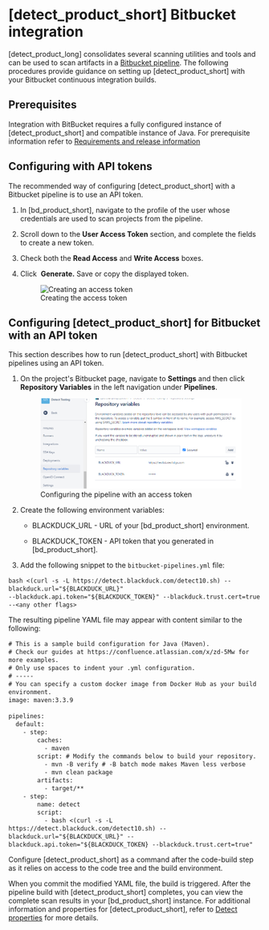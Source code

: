 # [detect_product_short] Bitbucket integration
[detect_product_long] consolidates several scanning utilities and tools and can be used to scan artifacts in a [Bitbucket pipeline](https://bitbucket.org/product/features/pipelines). The following procedures provide guidance on setting up [detect_product_short] with your Bitbucket continuous integration builds.

## Prerequisites

Integration with BitBucket requires a fully configured instance of [detect_product_short] and compatible instance of Java. For prerequisite information refer to [Requirements and release information](../../gettingstarted/requirements.md)

## Configuring with API tokens

The recommended way of configuring [detect_product_short] with a Bitbucket pipeline is to use an API token.   

1. In [bd_product_short], navigate to the profile of the user whose credentials are used to scan projects from the pipeline.
2. Scroll down to the **User Access Token** section, and complete the fields to create a new token.
3. Check both the **Read Access** and **Write Access** boxes.
4. Click  **Generate.** Save or copy the displayed token.

    <figure>
    <img src="../bitbucket/images/myaccesstokens.png"
         alt="Creating an access token">
    <figcaption>Creating the access token</figcaption>
    </figure>
	
## Configuring [detect_product_short] for Bitbucket with an API token

This section describes how to run [detect_product_short] with Bitbucket pipelines using an API token. 

1.	On the project's Bitbucket page, navigate to **Settings** and then click **Repository Variables** in the left navigation under **Pipelines**.

	<figure>
    <img src="../bitbucket/images/xapitoken.png"
         alt="Configuring with an access token">
    <figcaption>Configuring the pipeline with an access token</figcaption>
    </figure>

2.	Create the following environment variables:

	- BLACKDUCK_URL - URL of your [bd_product_short] environment.

	- BLACKDUCK_TOKEN - API token that you generated in [bd_product_short].
	
3.	Add the following snippet to the `bitbucket-pipelines.yml` file:

```
bash <(curl -s -L https://detect.blackduck.com/detect10.sh) --blackduck.url="${BLACKDUCK_URL}" 
--blackduck.api.token="${BLACKDUCK_TOKEN}" --blackduck.trust.cert=true --<any other flags>
```

The resulting pipeline YAML file may appear with content similar to the following:

```
# This is a sample build configuration for Java (Maven).
# Check our guides at https://confluence.atlassian.com/x/zd-5Mw for more examples.
# Only use spaces to indent your .yml configuration.
# -----
# You can specify a custom docker image from Docker Hub as your build environment.
image: maven:3.3.9
  
pipelines:
  default:
    - step:
        caches:
          - maven
        script: # Modify the commands below to build your repository.
          - mvn -B verify # -B batch mode makes Maven less verbose
          - mvn clean package
        artifacts:
          - target/**
    - step:
        name: detect
        script:
          - bash <(curl -s -L https://detect.blackduck.com/detect10.sh) --blackduck.url="${BLACKDUCK_URL}" --blackduck.api.token="${BLACKDUCK_TOKEN} --blackduck.trust.cert=true"
```

<note type="important">Configure [detect_product_short] as a command after the code-build step as it relies on access to the code tree and the build environment.</note>

When you commit the modified YAML file, the build is triggered. After the pipeline build with [detect_product_short] completes, you can view the complete scan results in your [bd_product_short] instance. For additional information and properties for [detect_product_short], refer to [Detect properties](../../properties/all-properties.md) for more details.
 	
